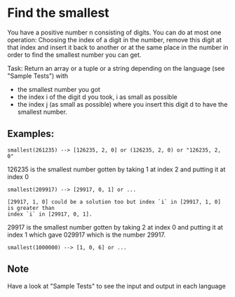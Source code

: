 # Find the smallest

You have a positive number n consisting of digits. You can do at most one operation: Choosing the index of a digit in the number, remove this digit at that index and insert it back to another or at the same place in the number in order to find the smallest number you can get.

Task:
Return an array or a tuple or a string depending on the language (see "Sample Tests") with

* the smallest number you got
* the index i of the digit d you took, i as small as possible
* the index j (as small as possible) where you insert this digit d to have the smallest number.

## Examples:

```
smallest(261235) --> [126235, 2, 0] or (126235, 2, 0) or "126235, 2, 0"
```
126235 is the smallest number gotten by taking 1 at index 2 and putting it at index 0

```
smallest(209917) --> [29917, 0, 1] or ...

[29917, 1, 0] could be a solution too but index `i` in [29917, 1, 0] is greater than 
index `i` in [29917, 0, 1].
```

29917 is the smallest number gotten by taking 2 at index 0 and putting it at index 1 which gave 029917 which is the number 29917.

```
smallest(1000000) --> [1, 0, 6] or ...
```

## Note
Have a look at "Sample Tests" to see the input and output in each language